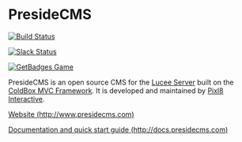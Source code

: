 PresideCMS
==========

[![Build Status](https://travis-ci.org/pixl8/Preside-CMS.svg?branch=stable "Stable")](https://travis-ci.org/pixl8/Preside-CMS)

[![Slack Status](https://presidecms-slack.herokuapp.com/badge.svg)](https://presidecms-slack.herokuapp.com/)

[![GetBadges Game](https://pixl8-preside-cms.getbadges.io/shield/company/pixl8-preside-cms)](https://pixl8-preside-cms.getbadges.io/?ref=shield-game)

PresideCMS is an open source CMS for the [Lucee Server](http://luc.ee) built on the [ColdBox MVC Framework](http://www.coldbox.org). It is developed and maintained by [Pixl8 Interactive](http://www.pixl8.co.uk).

[Website (http://www.presidecms.com)](http://www.presidecms.com)

[Documentation and quick start guide (http://docs.presidecms.com)](http://docs.presidecms.com)
